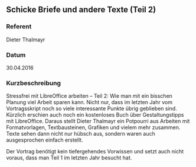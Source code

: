 ## Schicke Briefe und andere Texte (Teil 2)

### Referent
Dieter Thalmayr

### Datum
30.04.2016

### Kurzbeschreibung
Stressfrei mit LibreOffice arbeiten – Teil 2: Wie man mit ein bisschen Planung
viel Arbeit sparen kann. Nicht nur, dass im letzten Jahr vom Vortragsskript
noch so viele interessante Punkte übrig geblieben sind. Kürzlich erschien auch
noch ein kostenloses Buch über Gestaltungstipps mit LibreOffice. Daraus stellt
Dieter Thalmayr ein Potpourri aus Arbeiten mit Formatvorlagen, Textbausteinen,
Grafiken und vielem mehr zusammen. Texte sehen dann nicht nur hübsch aus,
sondern waren auch ausgesprochen einfach erstellt.

Der Vortrag benötigt kein tiefergehendes Vorwissen und setzt auch nicht voraus,
dass man Teil 1 im letzten Jahr besucht hat.
